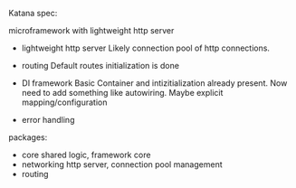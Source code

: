 Katana spec:

microframework with lightweight http server

- lightweight http server
Likely connection pool of http connections.


- routing
Default routes initialization is done


- DI framework
Basic Container and intizitialization already present. Now need to add something like autowiring.
Maybe explicit mapping/configuration

- error handling

packages:
- core 
shared logic, framework core
- networking
http server, connection pool management
- routing 
